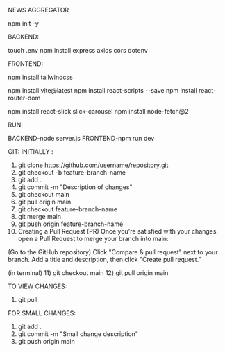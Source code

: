 NEWS AGGREGATOR

npm init -y

BACKEND:

touch .env
npm install express axios cors dotenv


FRONTEND:

npm install tailwindcss

npm install vite@latest
npm install react-scripts --save
npm install react-router-dom

npm install react-slick slick-carousel
npm install node-fetch@2


RUN:

BACKEND-node server.js
FRONTEND-npm run dev

GIT:
INITIALLY :
1) git clone https://github.com/username/repository.git
2) git checkout -b feature-branch-name
3) git add .
4) git commit -m "Description of changes"
5) git checkout main
6) git pull origin main
7) git checkout feature-branch-name
8) git merge main
9) git push origin feature-branch-name
10) Creating a Pull Request (PR)
Once you're satisfied with your changes, open a Pull Request to merge your branch into main:

(Go to the GitHub repository)
Click "Compare & pull request" next to your branch.
Add a title and description, then click "Create pull request."

(in terminal)
11) git checkout main
12) git pull origin main

TO VIEW CHANGES:
1) git pull 

FOR SMALL CHANGES:
1) git add .
2) git commit -m "Small change description"
3) git push origin main









